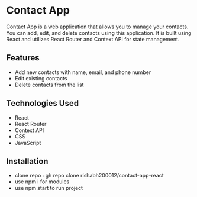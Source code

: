# Contact App

Contact App is a web application that allows you to manage your contacts. You can add, edit, and delete contacts using this application. It is built using React and utilizes React Router and Context API for state management.

## Features

- Add new contacts with name, email, and phone number
- Edit existing contacts
- Delete contacts from the list

## Technologies Used
 - React
 - React Router
 - Context API
 - CSS
 - JavaScript

## Installation 
- clone repo :  gh repo clone rishabh200012/contact-app-react
- use npm i for modules 
- use npm start to run project
